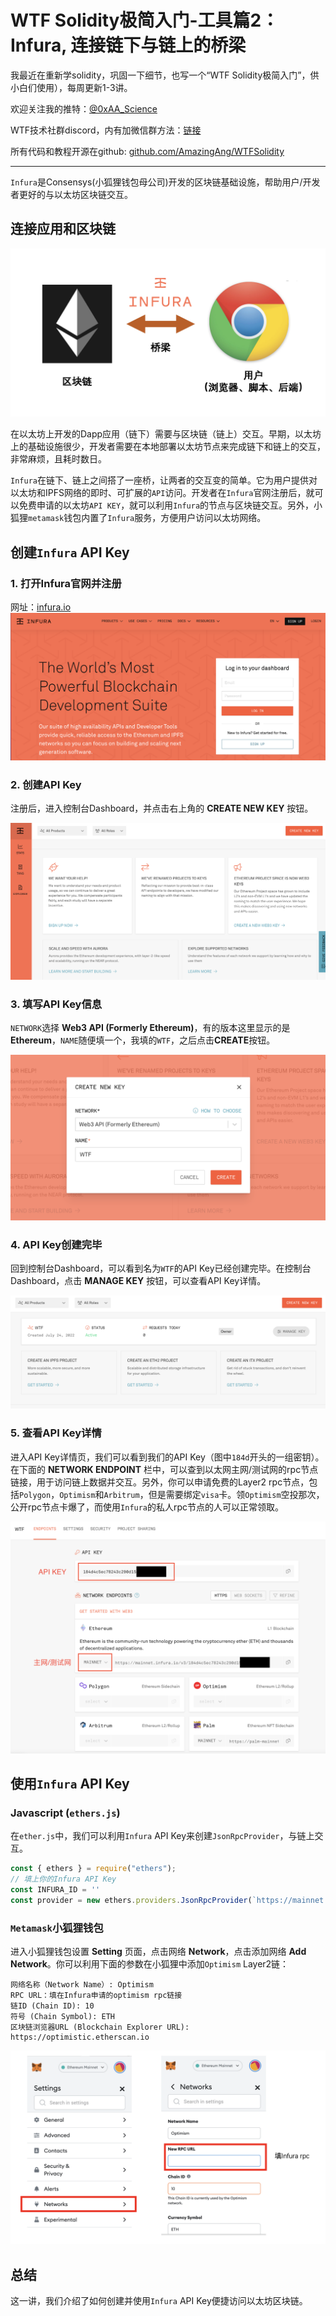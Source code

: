 # WTF Solidity极简入门-工具篇2：Infura, 连接链下与链上的桥梁

我最近在重新学solidity，巩固一下细节，也写一个“WTF Solidity极简入门”，供小白们使用），每周更新1-3讲。

欢迎关注我的推特：[@0xAA_Science](https://twitter.com/0xAA_Science)

WTF技术社群discord，内有加微信群方法：[链接](https://discord.gg/5akcruXrsk)

所有代码和教程开源在github: [github.com/AmazingAng/WTFSolidity](https://github.com/AmazingAng/WTFSolidity)

-----
`Infura`是Consensys(小狐狸钱包母公司)开发的区块链基础设施，帮助用户/开发者更好的与以太坊区块链交互。

## 连接应用和区块链

![链下链上交互](img/infura1.png)

在以太坊上开发的Dapp应用（链下）需要与区块链（链上）交互。早期，以太坊上的基础设施很少，开发者需要在本地部署以太坊节点来完成链下和链上的交互，非常麻烦，且耗时数日。

`Infura`在链下、链上之间搭了一座桥，让两者的交互变的简单。它为用户提供对以太坊和IPFS网络的即时、可扩展的`API`访问。开发者在`Infura`官网注册后，就可以免费申请的以太坊`API KEY`，就可以利用`Infura`的节点与区块链交互。另外，小狐狸`metamask`钱包内置了`Infura`服务，方便用户访问以太坊网络。

## 创建`Infura` API Key

### 1. 打开Infura官网并注册

网址：[infura.io](https://infura.io)
![Infura官网](img/infura2.png)

### 2. 创建API Key
注册后，进入控制台Dashboard，并点击右上角的 **CREATE NEW KEY** 按钮。

![创建API Key](img/infura3.png)

### 3. 填写API Key信息

`NETWORK`选择 **Web3 API (Formerly Ethereum)**，有的版本这里显示的是**Ethereum**，`NAME`随便填一个，我填的`WTF`，之后点击**CREATE**按钮。

![填写信息](img/infura4.png)

### 4. API Key创建完毕

回到控制台Dashboard，可以看到名为`WTF`的API Key已经创建完毕。在控制台Dashboard，点击  **MANAGE KEY** 按钮，可以查看API Key详情。


![API Key创建完毕](img/infura5.png)

### 5. 查看API Key详情

进入API Key详情页，我们可以看到我们的API Key（图中`184d`开头的一组密钥）。在下面的 **NETWORK ENDPOINT** 栏中，可以查到以太网主网/测试网的rpc节点链接，用于访问链上数据并交互。另外，你可以申请免费的Layer2 rpc节点，包括`Polygon`，`Optimism`和`Arbitrum`，但是需要绑定`visa`卡。领`Optimism`空投那次，公开rpc节点卡爆了，而使用`Infura`的私人rpc节点的人可以正常领取。

![查看信息](img/infura6.png)

## 使用`Infura` API Key 
### Javascript (`ethers.js`)
在`ether.js`中，我们可以利用`Infura` API Key来创建`JsonRpcProvider`，与链上交互。

```javascript
const { ethers } = require("ethers");
// 填上你的Infura API Key
const INFURA_ID = '' 
const provider = new ethers.providers.JsonRpcProvider(`https://mainnet.infura.io/v3/${INFURA_ID}`)
```

### `Metamask`小狐狸钱包

进入小狐狸钱包设置 **Setting** 页面，点击网络 **Network**，点击添加网络 **Add Network**。你可以利用下面的参数在小狐狸中添加`Optimism` Layer2链：

```
网络名称（Network Name）: Optimism
RPC URL：填在Infura申请的optimism rpc链接
链ID (Chain ID): 10
符号 (Chain Symbol): ETH
区块链浏览器URL (Blockchain Explorer URL): https://optimistic.etherscan.io
```

![小狐狸配置私人rpc](img/infura7.png)

## 总结

这一讲，我们介绍了如何创建并使用`Infura` API Key便捷访问以太坊区块链。